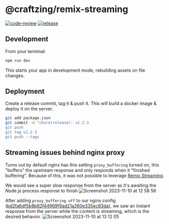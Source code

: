 # @craftzing/remix-streaming

[![code-review](https://github.com/craftzing/remix-streaming/workflows/code-review/badge.svg)](https://github.com/craftzing/remix-streaming/actions/workflows/code-review.yml)
[![release](https://github.com/craftzing/remix-streaming/workflows/release/badge.svg)](https://github.com/craftzing/remix-streaming/actions/workflows/release.yml)

## Development

From your terminal:

```sh
npm run dev
```

This starts your app in development mode, rebuilding assets on file changes.

## Deployment

Create a release commit, tag it & push it. This will build a docker image & deploy it on the server.

```sh
git add package.json
git commit -m "chore(release): v1.2.3
git push
git tag v1.2.3
git push --tags
```

## Streaming issues behind nginx proxy

Turns out by default nginx has this setting `proxy_buffering` turned on, this "buffers" the upstream response and only responds when it "finished buffering". Because of this, it was not possible to leverage [Remix Streaming](https://remix.run/docs/en/main/guides/streaming).

We would see a super slow response from the server as it's awaiting the Node.js process response to finish
![Screenshot 2023-11-10 at 12 58 56](https://github.com/craftzing/remix-streaming/assets/1210628/0e3f0c89-d10d-45ac-b188-600697080267)

After adding `proxy_buffering off` to our nginx config ([bd2fa6df5b8b82f44969f9ad21a260e335ec83da](https://github.com/craftzing/remix-streaming/commit/bd2fa6df5b8b82f44969f9ad21a260e335ec83da)), we saw an instant response from the server while the content is streaming, which is the desired behavior.
![Screenshot 2023-11-10 at 13 12 05](https://github.com/craftzing/remix-streaming/assets/1210628/0dcc22be-922b-4854-8a4d-14c058bb05f8)


